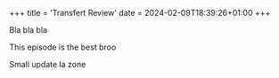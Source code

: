 +++
title = 'Transfert Review'
date = 2024-02-09T18:39:26+01:00
+++

Bla bla bla

This episode is the best broo

Small update la zone